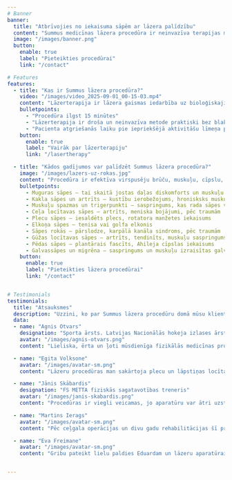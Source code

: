 ```yaml
---
# Banner
banner:
  title: "Atbrīvojies no iekaisuma sāpēm ar lāzera palīdzību"
  content: "Summus medicīnas lāzera procedūra ir neinvazīva terapijas metode sāpju mazināšanai, asins cirkulācijas uzlabošanai un iekaisuma ārstēšanai."
  image: "/images/banner.png"
  button:
    enable: true
    label: "Pieteikties procedūrai"
    link: "/contact"

# Features
features:
  - title: "Kas ir Summus lāzera procedūra?"
    video: "/images/video_2025-09-01_00-15-03.mp4"
    content: "Lāzerterapija ir lāzera gaismas iedarbība uz bioloģiskajiem audiem. Tās mērķis ir stimulēt šūnu procesus un pastiprināt bioķīmisko mehānismu aktivizāciju, kuri veicina dzīšanu, sāpju mazināšanu, iekaisuma mazināšanu un audu reģenerāciju."
    bulletpoints:
      - "Procedūra ilgst 15 minūtes"
      - "Lāzerterapija ir droša un neinvazīva metode praktiski bez blakusparādībām"
      - "Pacienta atgriešanās laiku pie iepriekšējā aktivitāšu līmeņa paātrina par 50%"
    button:
      enable: true
      label: "Vairāk par lāzerterapiju"
      link: "/lasertherapy"

  - title: "Kādos gadījumos var palīdzēt Summus lāzera procedūra?"
    image: "/images/lazers-uz-rokas.jpg"
    content: "Procedūra ir efektīva virspusēju brūču, muskuļu, cīpslu, locītavu traumu, kā arī dziļu neiroloģisku problēmu gadījumā."
    bulletpoints:
      - Muguras sāpes – tai skaitā jostas daļas diskomforts un muskuļu saspringums
      - Kakla sāpes un artrīts – kustību ierobežojums, hronisksks muskuļu saspringums
      - Muskuļu spazmas un trigerpunkti – saspringums, kas rada sāpes vai ierobežo kustības
      - Ceļa locītavas sāpes – artrīts, meniska bojājumi, pēc traumām
      - Plecu sāpes – iesaldēts plecs, rotatora manžetes iekaisums
      - Elkoņa sāpes – tenisa vai golfa elkonis
      - Sāpes rokās – pārslodze, karpālā kanāla sindroms, pēc traumām
      - Gūžas locītavas sāpes – artrīts, tendinīts, muskuļu saspringums
      - Pēdas sāpes – plantārais fascīts, Ahileja cīpslas iekaisums
      - Galvassāpes un migrēna – saspringums un muskuļu izraisītas galvassāpes
    button:
      enable: true
      label: "Pieteikties lāzera procedūrai"
      link: "/contact"


# Testimonials
testimonials:
  title: "Atsauksmes"
  description: "Uzzini, ko par Summus lāzera procedūru domā mūsu klienti!"
  data:
  - name: "Agnis Otvars"
    designation: "Sporta ārsts. Latvijas Nacionālās hokeja izlases ārsts 2022. - 2025."
    avatar: "/images/agnis-otvars.png"
    content: "Lieliska, ērta un ļoti mūsdienīga fizikālās medicīnas procedūra, kas praksē sevi attaisnojusi kā potents sāpju mazinošs un dzīšanu stimulējošs papildrīks."

  - name: "Egita Volksone"
    avatar: "/images/avatar-sm.png"
    content: "Lāzeru procedūras man sakārtoja plecu un lāpstiņas locītavu. Esmu ļoti pateicīga un varu spēlēt pludmales volejbolu bez ierobežojumiem. Liels paldies 🙏💫"

  - name: "Jānis Skābardis"
    designation: "FS METTA fiziskās sagatavotības treneris"
    avatar: "/images/janis-skabardis.png"
    content: "Procedūras ir viegli veicamas, jo aparatūru var ātri uzstādīt gandrīz jebkurā vietā, arī šauros apstākļos, piemēram, ģērbtuvēs. Tas ļauj izmantot terapiju ne tikai ārsta kabinetā. Lāzerprocedūras būtiski palīdzēja atlabšanas procesā pēc traumām."

  - name: "Martins Ierags"
    avatar: "/images/avatar-sm.png"
    content: "Pēc ceļgala operācijas un divu gadu rehabilitācijas šī procedūra man bija īsts 'gamechanger' – tā atgrieza cerību un kustību brīvību."

  - name: "Eva Freimane"
    avatar: "/images/avatar-sm.png"
    content: "Gribu pateikt lielu paldies Eduardam un lāzeru aparatūrai, ar kuras palīdzību pēc otras gūžas operācijas ļoti ātri varēju nolikt kruķus malā un pārvietoties pati bez palīglīdzekļiem, kā arī rēta ātri sadzija un ir gluži nemanāma. Paldies, noteikti iesaku."


---
```


<!-- ### Gallery

{{< gallery dir="images/gallery" class="" height="400" width="400" webp="true" command="Fit" option="" zoomable="true" >}}

<hr> -->

